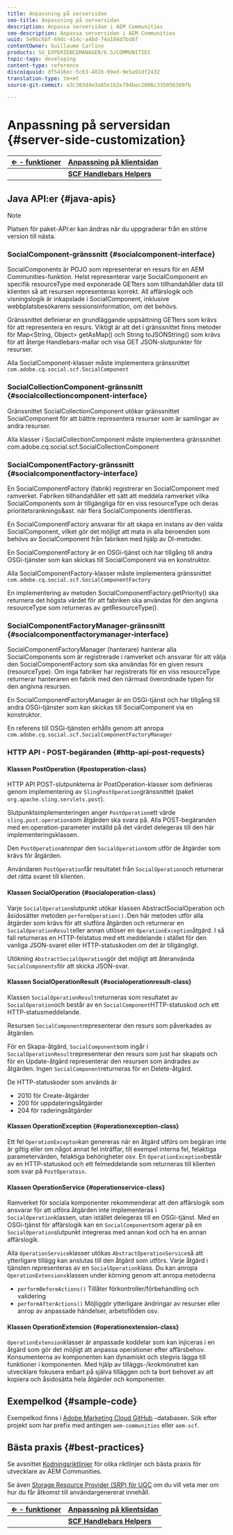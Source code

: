 ```yaml
---
title: Anpassning på serversidan
seo-title: Anpassning på serversidan
description: Anpassa serversidan i AEM Communities
seo-description: Anpassa serversidan i AEM Communities
uuid: 5e9bc6bf-69dc-414c-a4bd-74a104d7bd8f
contentOwner: Guillaume Carlino
products: SG_EXPERIENCEMANAGER/6.5/COMMUNITIES
topic-tags: developing
content-type: reference
discoiquuid: df5416ec-5c63-481b-99ed-9e5a91df2432
translation-type: tm+mt
source-git-commit: a3c303d4e3a85e1b2e794bec2006c335056309fb

---
```



# Anpassning på serversidan {#server-side-customization}

| **[⇐ - funktioner](essentials.md)** | **[Anpassning på klientsidan](client-customize.md)** |
|---|---|
|  | **[SCF Handlebars Helpers](handlebars-helpers.md)** |

## Java API:er {#java-apis}

>[!NOTE]
>
>Platsen för paket-API:er kan ändras när du uppgraderar från en större version till nästa.

### SocialComponent-gränssnitt {#socialcomponent-interface}

SocialComponents är POJO som representerar en resurs för en AEM Communities-funktion. Helst representerar varje SocialComponent en specifik resourceType med exponerade GETters som tillhandahåller data till klienten så att resursen representeras korrekt. All affärslogik och visningslogik är inkapslade i SocialComponent, inklusive webbplatsbesökarens sessionsinformation, om det behövs.

Gränssnittet definierar en grundläggande uppsättning GETters som krävs för att representera en resurs. Viktigt är att det i gränssnittet finns metoder för Map&lt;String, Object> getAsMap() och String toJSONString() som krävs för att återge Handlebars-mallar och visa GET JSON-slutpunkter för resurser.

Alla SocialComponent-klasser måste implementera gränssnittet `com.adobe.cq.social.scf.SocialComponent`

### SocialCollectionComponent-gränssnitt {#socialcollectioncomponent-interface}

Gränssnittet SocialCollectionComponent utökar gränssnittet SocialComponent för att bättre representera resurser som är samlingar av andra resurser.

Alla klasser i SocialCollectionComponent måste implementera gränssnittet com.adobe.cq.social.scf.SocialCollectionComponent

### SocialComponentFactory-gränssnitt {#socialcomponentfactory-interface}

En SocialComponentFactory (fabrik) registrerar en SocialComponent med ramverket. Fabriken tillhandahåller ett sätt att meddela ramverket vilka SocialComponents som är tillgängliga för en viss resourceType och deras prioritetsranknings&amp;ast. när flera SocialComponents identifieras.

En SocialComponentFactory ansvarar för att skapa en instans av den valda SocialComponent, vilket gör det möjligt att mata in alla beroenden som behövs av SocialComponent från fabriken med hjälp av DI-metoder.

En SocialComponentFactory är en OSGi-tjänst och har tillgång till andra OSGi-tjänster som kan skickas till SocialComponent via en konstruktor.

Alla SocialComponentFactory-klasser måste implementera gränssnittet `com.adobe.cq.social.scf.SocialComponentFactory`

En implementering av metoden SocialComponentFactory.getPriority() ska returnera det högsta värdet för att fabriken ska användas för den angivna resourceType som returneras av getResourceType().

### SocialComponentFactoryManager-gränssnitt {#socialcomponentfactorymanager-interface}

SocialComponentFactoryManager (hanterare) hanterar alla SocialComponents som är registrerade i ramverket och ansvarar för att välja den SocialComponentFactory som ska användas för en given resurs (resourceType). Om inga fabriker har registrerats för en viss resourceType returnerar hanteraren en fabrik med den närmast överordnade typen för den angivna resursen.

En SocialComponentFactoryManager är en OSGi-tjänst och har tillgång till andra OSGi-tjänster som kan skickas till SocialComponent via en konstruktor.

En referens till OSGi-tjänsten erhålls genom att anropa `com.adobe.cq.social.scf.SocialComponentFactoryManager`

### HTTP API - POST-begäranden {#http-api-post-requests}

#### Klassen PostOperation {#postoperation-class}

HTTP API POST-slutpunkterna är PostOperation-klasser som definieras genom implementering av `SlingPostOperation`gränssnittet (paket `org.apache.sling.servlets.post`).

Slutpunktsimplementeringen anger `PostOperation`ett värde `sling.post.operation`som åtgärden ska svara på. Alla POST-begäranden med en:operation-parameter inställd på det värdet delegeras till den här implementeringsklassen.

Den `PostOperation`anropar den `SocialOperation`som utför de åtgärder som krävs för åtgärden.

Användaren `PostOperation`får resultatet från `SocialOperation`och returnerar det rätta svaret till klienten.

#### Klassen SocialOperation {#socialoperation-class}

Varje `SocialOperation`slutpunkt utökar klassen AbstractSocialOperation och åsidosätter metoden `performOperation().`Den här metoden utför alla åtgärder som krävs för att slutföra åtgärden och returnerar en `SocialOperationResult`eller annan utlöser en `OperationException`åtgärd. I så fall returneras en HTTP-felstatus med ett meddelande i stället för den vanliga JSON-svaret eller HTTP-statuskoden om det är tillgängligt.

Utökning `AbstractSocialOperation`gör det möjligt att återanvända `SocialComponents`för att skicka JSON-svar.

#### Klassen SocialOperationResult {#socialoperationresult-class}

Klassen `SocialOperationResult`returneras som resultatet av `SocialOperation`och består av en `SocialComponent`HTTP-statuskod och ett HTTP-statusmeddelande.

Resursen `SocialComponent`representerar den resurs som påverkades av åtgärden.

För en Skapa-åtgärd, `SocialComponent`som ingår i `SocialOperationResult`representerar den resurs som just har skapats och för en Update-åtgärd representerar den resursen som ändrades av åtgärden. Ingen `SocialComponent`returneras för en Delete-åtgärd.

De HTTP-statuskoder som används är

* 2010 för Create-åtgärder
* 200 för uppdateringsåtgärder
* 204 för raderingsåtgärder

#### Klassen OperationException {#operationexception-class}

Ett fel `OperationExcepton`kan genereras när en åtgärd utförs om begäran inte är giltig eller om något annat fel inträffar, till exempel interna fel, felaktiga parametervärden, felaktiga behörigheter osv. En `OperationException`består av en HTTP-statuskod och ett felmeddelande som returneras till klienten som svar på `PostOperatoin`.

#### Klassen OperationService {#operationservice-class}

Ramverket för sociala komponenter rekommenderar att den affärslogik som ansvarar för att utföra åtgärden inte implementeras i `SocialOperation`klassen, utan istället delegeras till en OSGi-tjänst. Med en OSGi-tjänst för affärslogik kan en `SocialComponent`som agerar på en `SocialOperation`slutpunkt integreras med annan kod och ha en annan affärslogik.

Alla `OperationService`klasser utökas `AbstractOperationService`så att ytterligare tillägg kan anslutas till den åtgärd som utförs. Varje åtgärd i tjänsten representeras av en `SocialOperation`klass. Du kan anropa `OperationExtensions`klassen under körning genom att anropa metoderna

* `performBeforeActions()`
Tillåter förkontroller/förbehandling och validering
* `performAfterActions()`
Möjliggör ytterligare ändringar av resurser eller anrop av anpassade händelser, arbetsflöden osv.

#### Klassen OperationExtension {#operationextension-class}

`OperationExtension`klasser är anpassade koddelar som kan injiceras i en åtgärd som gör det möjligt att anpassa operationer efter affärsbehov. Konsumenterna av komponenten kan dynamiskt och stegvis lägga till funktioner i komponenten. Med hjälp av tilläggs-/krokmönstret kan utvecklare fokusera enbart på själva tilläggen och ta bort behovet av att kopiera och åsidosätta hela åtgärder och komponenter.

## Exempelkod {#sample-code}

Exempelkod finns i [Adobe Marketing Cloud GitHub](https://github.com/Adobe-Marketing-Cloud) -databasen. Sök efter projekt som har prefix med antingen `aem-communities` eller `aem-scf`.

## Bästa praxis {#best-practices}

Se avsnittet [Kodningsriktlinjer](code-guide.md) för olika riktlinjer och bästa praxis för utvecklare av AEM Communities.

Se även [Storage Resource Provider (SRP) för UGC](srp.md) om du vill veta mer om hur du får åtkomst till användargenererat innehåll.

| **[⇐ - funktioner](essentials.md)** | **[Anpassning på klientsidan](client-customize.md)** |
|---|---|
|  | **[SCF Handlebars Helpers](handlebars-helpers.md)** |

